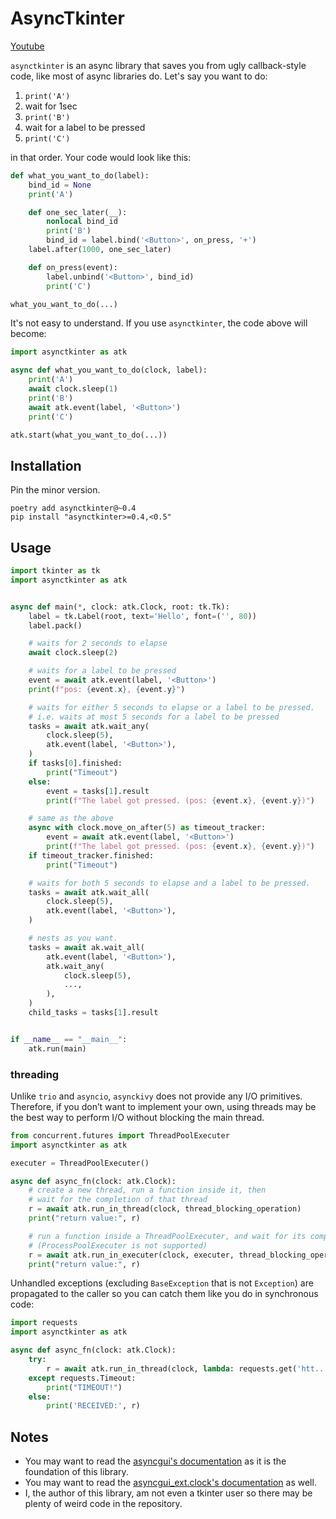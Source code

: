 # AsyncTkinter

[Youtube](https://youtu.be/8XP1KgRd3jI)

`asynctkinter` is an async library that saves you from ugly callback-style code,
like most of async libraries do.
Let's say you want to do:

1. `print('A')`
1. wait for 1sec
1. `print('B')`
1. wait for a label to be pressed
1. `print('C')`

in that order.
Your code would look like this:

```python
def what_you_want_to_do(label):
    bind_id = None
    print('A')

    def one_sec_later(__):
        nonlocal bind_id
        print('B')
        bind_id = label.bind('<Button>', on_press, '+')
    label.after(1000, one_sec_later)

    def on_press(event):
        label.unbind('<Button>', bind_id)
        print('C')

what_you_want_to_do(...)
```

It's not easy to understand.
If you use `asynctkinter`, the code above will become:

```python
import asynctkinter as atk

async def what_you_want_to_do(clock, label):
    print('A')
    await clock.sleep(1)
    print('B')
    await atk.event(label, '<Button>')
    print('C')

atk.start(what_you_want_to_do(...))
```

## Installation

Pin the minor version.

```text
poetry add asynctkinter@~0.4
pip install "asynctkinter>=0.4,<0.5"
```

## Usage

```python
import tkinter as tk
import asynctkinter as atk


async def main(*, clock: atk.Clock, root: tk.Tk):
    label = tk.Label(root, text='Hello', font=('', 80))
    label.pack()

    # waits for 2 seconds to elapse
    await clock.sleep(2)

    # waits for a label to be pressed
    event = await atk.event(label, '<Button>')
    print(f"pos: {event.x}, {event.y}")

    # waits for either 5 seconds to elapse or a label to be pressed.
    # i.e. waits at most 5 seconds for a label to be pressed
    tasks = await atk.wait_any(
        clock.sleep(5),
        atk.event(label, '<Button>'),
    )
    if tasks[0].finished:
        print("Timeout")
    else:
        event = tasks[1].result
        print(f"The label got pressed. (pos: {event.x}, {event.y})")

    # same as the above
    async with clock.move_on_after(5) as timeout_tracker:
        event = await atk.event(label, '<Button>')
        print(f"The label got pressed. (pos: {event.x}, {event.y})")
    if timeout_tracker.finished:
        print("Timeout")

    # waits for both 5 seconds to elapse and a label to be pressed.
    tasks = await atk.wait_all(
        clock.sleep(5),
        atk.event(label, '<Button>'),
    )

    # nests as you want.
    tasks = await ak.wait_all(
        atk.event(label, '<Button>'),
        atk.wait_any(
            clock.sleep(5),
            ...,
        ),
    )
    child_tasks = tasks[1].result


if __name__ == "__main__":
    atk.run(main)
```

### threading

Unlike `trio` and `asyncio`, `asynckivy` does not provide any I/O primitives.
Therefore, if you don’t want to implement your own, using threads may be the best way to perform I/O without blocking the main thread.

```python
from concurrent.futures import ThreadPoolExecuter
import asynctkinter as atk

executer = ThreadPoolExecuter()

async def async_fn(clock: atk.Clock):
    # create a new thread, run a function inside it, then
    # wait for the completion of that thread
    r = await atk.run_in_thread(clock, thread_blocking_operation)
    print("return value:", r)

    # run a function inside a ThreadPoolExecuter, and wait for its completion.
    # (ProcessPoolExecuter is not supported)
    r = await atk.run_in_executer(clock, executer, thread_blocking_operation)
    print("return value:", r)
```

Unhandled exceptions (excluding `BaseException` that is not `Exception`) are propagated to the caller
so you can catch them like you do in synchronous code:

```python
import requests
import asynctkinter as atk

async def async_fn(clock: atk.Clock):
    try:
        r = await atk.run_in_thread(clock, lambda: requests.get('htt...', timeout=10), ...)
    except requests.Timeout:
        print("TIMEOUT!")
    else:
        print('RECEIVED:', r)
```


## Notes

- You may want to read the [asyncgui's documentation](https://asyncgui.github.io/asyncgui/) as it is the foundation of this library.
- You may want to read the [asyncgui_ext.clock's documentation](https://asyncgui.github.io/asyncgui-ext-clock/) as well.
- I, the author of this library, am not even a tkinter user so there may be plenty of weird code in the repository.
